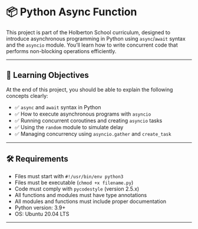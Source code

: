 # 📦 Python Async Function

This project is part of the Holberton School curriculum, designed to introduce asynchronous programming in Python using `async`/`await` syntax and the `asyncio` module. You’ll learn how to write concurrent code that performs non-blocking operations efficiently.

---

## 🧠 Learning Objectives

At the end of this project, you should be able to explain the following concepts clearly:

- ✅ `async` and `await` syntax in Python
- ✅ How to execute asynchronous programs with `asyncio`
- ✅ Running concurrent coroutines and creating `asyncio` tasks
- ✅ Using the `random` module to simulate delay
- ✅ Managing concurrency using `asyncio.gather` and `create_task`

---

## 🛠️ Requirements

- Files must start with `#!/usr/bin/env python3`
- Files must be executable (`chmod +x filename.py`)
- Code must comply with `pycodestyle` (version 2.5.x)
- All functions and modules must have type annotations
- All modules and functions must include proper documentation
- Python version: 3.9+
- OS: Ubuntu 20.04 LTS

---


